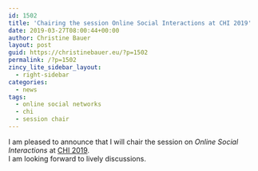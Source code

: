 ```yaml
---
id: 1502
title: 'Chairing the session Online Social Interactions at CHI 2019'
date: 2019-03-27T08:00:44+00:00
author: Christine Bauer
layout: post
guid: https://christinebauer.eu/?p=1502
permalink: /?p=1502
zincy_lite_sidebar_layout:
  - right-sidebar
categories:
  - news
tags:
  - online social networks
  - chi
  - session chair
---
```

I am pleased to announce that I will chair the session on _Online Social Interactions_ at <a href="https://chi2019.acm.org" rel="noopener noreferrer" target="_blank">CHI 2019</a>.  
I am looking forward to lively discussions.